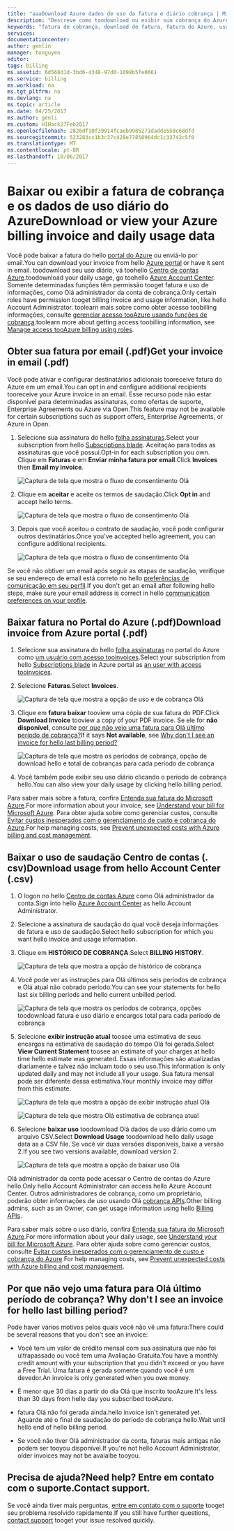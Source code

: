 ```yaml
---
title: "aaaDownload Azure dados de uso da fatura e diário cobrança | Microsoft Docs"
description: "Descreve como toodownload ou exibir sua cobrança do Azure fatura e dados de uso diário."
keywords: "fatura de cobrança, download de fatura, fatura do Azure, uso do Azure"
services: 
documentationcenter: 
author: genlin
manager: tonguyen
editor: 
tags: billing
ms.assetid: 6d568d1d-3bd6-4348-97d0-1098b5fe0661
ms.service: billing
ms.workload: na
ms.tgt_pltfrm: na
ms.devlang: na
ms.topic: article
ms.date: 04/25/2017
ms.author: genli
ms.custom: H1Hack27Feb2017
ms.openlocfilehash: 2826df10f39914fcaeb9985271dadde550c68dfd
ms.sourcegitcommit: 523283cc1b3c37c428e77850964dc1c33742c5f0
ms.translationtype: MT
ms.contentlocale: pt-BR
ms.lasthandoff: 10/06/2017
---
```

# <a name="download-or-view-your-azure-billing-invoice-and-daily-usage-data"></a><span data-ttu-id="ef91f-104">Baixar ou exibir a fatura de cobrança e os dados de uso diário do Azure</span><span class="sxs-lookup"><span data-stu-id="ef91f-104">Download or view your Azure billing invoice and daily usage data</span></span>
<span data-ttu-id="ef91f-105">Você pode baixar a fatura do hello [portal do Azure](https://portal.azure.com/#blade/Microsoft_Azure_Billing/SubscriptionsBlade) ou enviá-lo por email.</span><span class="sxs-lookup"><span data-stu-id="ef91f-105">You can download your invoice from hello [Azure portal](https://portal.azure.com/#blade/Microsoft_Azure_Billing/SubscriptionsBlade) or have it sent in email.</span></span> <span data-ttu-id="ef91f-106">toodownload seu uso diário, vá toohello [Centro de contas Azure](https://account.windowsazure.com).</span><span class="sxs-lookup"><span data-stu-id="ef91f-106">toodownload your daily usage, go toohello [Azure Account Center](https://account.windowsazure.com).</span></span> <span data-ttu-id="ef91f-107">Somente determinadas funções têm permissão tooget fatura e uso de informações, como Olá administrador da conta de cobrança.</span><span class="sxs-lookup"><span data-stu-id="ef91f-107">Only certain roles have permission tooget billing invoice and usage information, like hello Account Administrator.</span></span> <span data-ttu-id="ef91f-108">toolearn mais sobre como obter acesso toobilling informações, consulte [gerenciar acesso tooAzure usando funções de cobrança](billing-manage-access.md).</span><span class="sxs-lookup"><span data-stu-id="ef91f-108">toolearn more about getting access toobilling information, see [Manage access tooAzure billing using roles](billing-manage-access.md).</span></span>

## <a name="get-your-invoice-in-email-pdf"></a><span data-ttu-id="ef91f-109">Obter sua fatura por email (.pdf)</span><span class="sxs-lookup"><span data-stu-id="ef91f-109">Get your invoice in email (.pdf)</span></span>
<span data-ttu-id="ef91f-110">Você pode ativar e configurar destinatários adicionais tooreceive fatura do Azure em um email.</span><span class="sxs-lookup"><span data-stu-id="ef91f-110">You can opt in and configure additional recipients tooreceive your Azure invoice in an email.</span></span> <span data-ttu-id="ef91f-111">Esse recurso pode não estar disponível para determinadas assinaturas, como ofertas de suporte, Enterprise Agreements ou Azure via Open.</span><span class="sxs-lookup"><span data-stu-id="ef91f-111">This feature may not be available for certain subscriptions such as support offers, Enterprise Agreements, or Azure in Open.</span></span>

1. <span data-ttu-id="ef91f-112">Selecione sua assinatura do hello [folha assinaturas](https://portal.azure.com/#blade/Microsoft_Azure_Billing/SubscriptionsBlade).</span><span class="sxs-lookup"><span data-stu-id="ef91f-112">Select your subscription from hello [Subscriptions blade](https://portal.azure.com/#blade/Microsoft_Azure_Billing/SubscriptionsBlade).</span></span> <span data-ttu-id="ef91f-113">Aceitação para todas as assinaturas que você possui.</span><span class="sxs-lookup"><span data-stu-id="ef91f-113">Opt-in for each subscription you own.</span></span> <span data-ttu-id="ef91f-114">Clique em **Faturas** e em **Enviar minha fatura por email**.</span><span class="sxs-lookup"><span data-stu-id="ef91f-114">Click **Invoices** then **Email my invoice**.</span></span> 

    ![Captura de tela que mostra o fluxo de consentimento Olá](./media/billing-download-azure-invoice-daily-usage-date/InvoicesDeepLink.PNG)
    
2. <span data-ttu-id="ef91f-116">Clique em **aceitar** e aceite os termos de saudação.</span><span class="sxs-lookup"><span data-stu-id="ef91f-116">Click **Opt in** and accept hello terms.</span></span>

    ![Captura de tela que mostra o fluxo de consentimento Olá](./media/billing-download-azure-invoice-daily-usage-date/InvoiceArticleStep2.PNG)
 
3. <span data-ttu-id="ef91f-118">Depois que você aceitou o contrato de saudação, você pode configurar outros destinatários.</span><span class="sxs-lookup"><span data-stu-id="ef91f-118">Once you've accepted hello agreement, you can configure additional recipients.</span></span>

    ![Captura de tela que mostra o fluxo de consentimento Olá](./media/billing-download-azure-invoice-daily-usage-date/InvoiceArticleStep3.PNG)
    
<span data-ttu-id="ef91f-120">Se você não obtiver um email após seguir as etapas de saudação, verifique se seu endereço de email está correto no hello [preferências de comunicação em seu perfil](https://account.windowsazure.com/profile).</span><span class="sxs-lookup"><span data-stu-id="ef91f-120">If you don't get an email after following hello steps, make sure your email address is correct in hello [communication preferences on your profile](https://account.windowsazure.com/profile).</span></span>

## <a name="download-invoice-from-azure-portal-pdf"></a><span data-ttu-id="ef91f-121">Baixar fatura no Portal do Azure (.pdf)</span><span class="sxs-lookup"><span data-stu-id="ef91f-121">Download invoice from Azure portal (.pdf)</span></span>

1. <span data-ttu-id="ef91f-122">Selecione sua assinatura do hello [folha assinaturas](https://portal.azure.com/#blade/Microsoft_Azure_Billing/SubscriptionsBlade) no portal do Azure como [um usuário com acesso tooinvoices](billing-manage-access.md).</span><span class="sxs-lookup"><span data-stu-id="ef91f-122">Select your subscription from hello [Subscriptions blade](https://portal.azure.com/#blade/Microsoft_Azure_Billing/SubscriptionsBlade) in Azure portal as [an user with access tooinvoices](billing-manage-access.md).</span></span>

2. <span data-ttu-id="ef91f-123">Selecione **Faturas**.</span><span class="sxs-lookup"><span data-stu-id="ef91f-123">Select **Invoices**.</span></span> 

    ![Captura de tela que mostra a opção de uso e de cobrança Olá](./media/billing-download-azure-invoice-daily-usage-date/billingandusage.png) 

3. <span data-ttu-id="ef91f-125">Clique em **fatura baixar** tooview uma cópia de sua fatura do PDF.</span><span class="sxs-lookup"><span data-stu-id="ef91f-125">Click **Download Invoice** tooview a copy of your PDF invoice.</span></span> <span data-ttu-id="ef91f-126">Se ele for **não disponível**, consulte [por que não vejo uma fatura para Olá último período de cobrança?](#noinvoice)</span><span class="sxs-lookup"><span data-stu-id="ef91f-126">If it says **Not available**, see [Why don't I see an invoice for hello last billing period?](#noinvoice)</span></span>

    ![Captura de tela que mostra os períodos de cobrança, opção de download hello e total de cobranças para cada período de cobrança](./media/billing-download-azure-invoice-daily-usage-date/billing4.png)

4. <span data-ttu-id="ef91f-128">Você também pode exibir seu uso diário clicando o período de cobrança hello.</span><span class="sxs-lookup"><span data-stu-id="ef91f-128">You can also view your daily usage by clicking hello billing period.</span></span> 

<span data-ttu-id="ef91f-129">Para saber mais sobre a fatura, confira [Entenda sua fatura do Microsoft Azure](billing-understand-your-bill.md).</span><span class="sxs-lookup"><span data-stu-id="ef91f-129">For more information about your invoice, see [Understand your bill for Microsoft Azure](billing-understand-your-bill.md).</span></span> <span data-ttu-id="ef91f-130">Para obter ajuda sobre como gerenciar custos, consulte [Evitar custos inesperados com o gerenciamento de custo e cobrança do Azure](billing-getting-started.md).</span><span class="sxs-lookup"><span data-stu-id="ef91f-130">For help managing costs, see [Prevent unexpected costs with Azure billing and cost management](billing-getting-started.md).</span></span>

## <a name="download-usage-from-hello-account-center-csv"></a><span data-ttu-id="ef91f-131">Baixar o uso de saudação Centro de contas (. csv)</span><span class="sxs-lookup"><span data-stu-id="ef91f-131">Download usage from hello Account Center (.csv)</span></span>

1. <span data-ttu-id="ef91f-132">O logon no hello [Centro de contas Azure](https://account.windowsazure.com/subscriptions) como Olá administrador da conta.</span><span class="sxs-lookup"><span data-stu-id="ef91f-132">Sign into hello [Azure Account Center](https://account.windowsazure.com/subscriptions) as hello Account Administrator.</span></span>

2. <span data-ttu-id="ef91f-133">Selecione a assinatura de saudação do qual você deseja informações de fatura e uso de saudação.</span><span class="sxs-lookup"><span data-stu-id="ef91f-133">Select hello subscription for which you want hello invoice and usage information.</span></span>

3. <span data-ttu-id="ef91f-134">Clique em **HISTÓRICO DE COBRANÇA**.</span><span class="sxs-lookup"><span data-stu-id="ef91f-134">Select **BILLING HISTORY**.</span></span> 

    ![Captura de tela que mostra a opção de histórico de cobrança](./media/billing-download-azure-invoice-daily-usage-date/Billinghisotry.png)

4. <span data-ttu-id="ef91f-136">Você pode ver as instruções para Olá últimos seis períodos de cobrança e Olá atual não cobrado período.</span><span class="sxs-lookup"><span data-stu-id="ef91f-136">You can see your statements for hello last six billing periods and hello current unbilled period.</span></span> 

    ![Captura de tela que mostra os períodos de cobrança, opções toodownload fatura e uso diário e encargos total para cada período de cobrança](./media/billing-download-azure-invoice-daily-usage-date/billingSum.png)

5. <span data-ttu-id="ef91f-138">Selecione **exibir instrução atual** toosee uma estimativa de seus encargos na estimativa de saudação do tempo Olá foi gerada.</span><span class="sxs-lookup"><span data-stu-id="ef91f-138">Select **View Current Statement** toosee an estimate of your charges at hello time hello estimate was generated.</span></span> <span data-ttu-id="ef91f-139">Essas informações são atualizadas diariamente e talvez não incluam todo o seu uso.</span><span class="sxs-lookup"><span data-stu-id="ef91f-139">This information is only updated daily and may not include all your usage.</span></span> <span data-ttu-id="ef91f-140">Sua fatura mensal pode ser diferente dessa estimativa.</span><span class="sxs-lookup"><span data-stu-id="ef91f-140">Your monthly invoice may differ from this estimate.</span></span>

    ![Captura de tela que mostra a opção de exibir instrução atual Olá](./media/billing-download-azure-invoice-daily-usage-date/billingSum2.png)

    ![Captura de tela que mostra Olá estimativa de cobrança atual](./media/billing-download-azure-invoice-daily-usage-date/billingSum3.png)

6. <span data-ttu-id="ef91f-143">Selecione **baixar uso** toodownload Olá dados de uso diário como um arquivo CSV.</span><span class="sxs-lookup"><span data-stu-id="ef91f-143">Select **Download Usage** toodownload hello daily usage data as a CSV file.</span></span> <span data-ttu-id="ef91f-144">Se você vir duas versões disponíveis, baixe a versão 2.</span><span class="sxs-lookup"><span data-stu-id="ef91f-144">If you see two versions available, download version 2.</span></span>

    ![Captura de tela que mostra a opção de baixar uso Olá](./media/billing-download-azure-invoice-daily-usage-date/DLusage.png)

<span data-ttu-id="ef91f-146">Olá administrador da conta pode acessar o Centro de contas do Azure hello.</span><span class="sxs-lookup"><span data-stu-id="ef91f-146">Only hello Account Administrator can access hello Azure Account Center.</span></span> <span data-ttu-id="ef91f-147">Outros administradores de cobrança, como um proprietário, poderão obter informações de uso usando Olá [cobrança APIs](billing-usage-rate-card-overview.md).</span><span class="sxs-lookup"><span data-stu-id="ef91f-147">Other billing admins, such as an Owner, can get usage information using hello [Billing APIs](billing-usage-rate-card-overview.md).</span></span>

<span data-ttu-id="ef91f-148">Para saber mais sobre o uso diário, confira [Entenda sua fatura do Microsoft Azure](billing-understand-your-bill.md).</span><span class="sxs-lookup"><span data-stu-id="ef91f-148">For more information about your daily usage, see [Understand your bill for Microsoft Azure](billing-understand-your-bill.md).</span></span> <span data-ttu-id="ef91f-149">Para obter ajuda sobre como gerenciar custos, consulte [Evitar custos inesperados com o gerenciamento de custo e cobrança do Azure](billing-getting-started.md).</span><span class="sxs-lookup"><span data-stu-id="ef91f-149">For help managing costs, see [Prevent unexpected costs with Azure billing and cost management](billing-getting-started.md).</span></span>

## <span data-ttu-id="ef91f-150"><a name="noinvoice"></a>Por que não vejo uma fatura para Olá último período de cobrança?</span><span class="sxs-lookup"><span data-stu-id="ef91f-150"><a name="noinvoice"></a> Why don't I see an invoice for hello last billing period?</span></span>

<span data-ttu-id="ef91f-151">Pode haver vários motivos pelos quais você não vê uma fatura:</span><span class="sxs-lookup"><span data-stu-id="ef91f-151">There could be several reasons that you don't see an invoice:</span></span>

- <span data-ttu-id="ef91f-152">Você tem um valor de crédito mensal com sua assinatura que não foi ultrapassado ou você tem uma Avaliação Gratuita.</span><span class="sxs-lookup"><span data-stu-id="ef91f-152">You have a monthly credit amount with your subscription that you didn't exceed or you have a Free Trial.</span></span> <span data-ttu-id="ef91f-153">Uma fatura é gerada somente quando você é um devedor.</span><span class="sxs-lookup"><span data-stu-id="ef91f-153">An invoice is only generated when you owe money.</span></span>

- <span data-ttu-id="ef91f-154">É menor que 30 dias a partir do dia Olá que inscrito tooAzure.</span><span class="sxs-lookup"><span data-stu-id="ef91f-154">It's less than 30 days from hello day you subscribed tooAzure.</span></span>

- <span data-ttu-id="ef91f-155">fatura Olá não foi gerada ainda.</span><span class="sxs-lookup"><span data-stu-id="ef91f-155">hello invoice isn't generated yet.</span></span> <span data-ttu-id="ef91f-156">Aguarde até o final de saudação do período de cobrança hello.</span><span class="sxs-lookup"><span data-stu-id="ef91f-156">Wait until hello end of hello billing period.</span></span>

- <span data-ttu-id="ef91f-157">Se você não tiver Olá administrador da conta, faturas mais antigas não podem ser tooyou disponível.</span><span class="sxs-lookup"><span data-stu-id="ef91f-157">If you're not hello Account Administrator, older invoices may not be avaialbe tooyou.</span></span>

## <a name="need-help-contact-support"></a><span data-ttu-id="ef91f-158">Precisa de ajuda?</span><span class="sxs-lookup"><span data-stu-id="ef91f-158">Need help?</span></span> <span data-ttu-id="ef91f-159">Entre em contato com o suporte.</span><span class="sxs-lookup"><span data-stu-id="ef91f-159">Contact support.</span></span>
<span data-ttu-id="ef91f-160">Se você ainda tiver mais perguntas, [entre em contato com o suporte](https://portal.azure.com/?#blade/Microsoft_Azure_Support/HelpAndSupportBlade) tooget seu problema resolvido rapidamente.</span><span class="sxs-lookup"><span data-stu-id="ef91f-160">If you still have further questions, [contact support](https://portal.azure.com/?#blade/Microsoft_Azure_Support/HelpAndSupportBlade) tooget your issue resolved quickly.</span></span>

